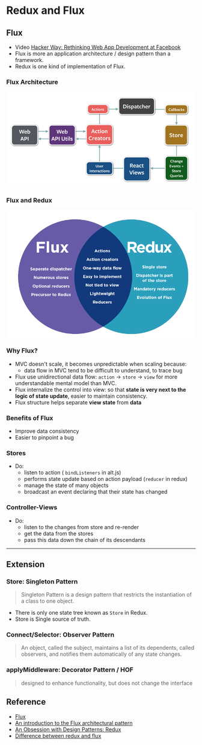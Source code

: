 # Redux and Flux

## Flux

- Video [Hacker Way: Rethinking Web App Development at Facebook](https://youtu.be/nYkdrAPrdcw)
- Flux is more an application architecture / design pattern than a framework.
- Redux is one kind of implementation of Flux.

### Flux Architecture

![Flux Architecture](/img/react/7-redux-flux/flux-architecture.png)

### Flux and Redux

![Flux v.s. Redux](/img/react/7-redux-flux/redux-vs-flux.png)

### Why Flux?
- MVC doesn't scale, it becomes unpredictable when scaling because:
    - data flow in MVC tend to be difficult to understand, to trace bug
- Flux use unidirectional data flow: `action` -> `store` -> `view` for more understandable mental model than MVC.
- Flux internalize the control into view: so that **state is very next to the logic of state update**, easier to maintain consistency.
- Flux structure helps separate **view state** from **data**

### Benefits of Flux
- Improve data consistency
- Easier to pinpoint a bug

### Stores
- Do: 
    - listen to action ( `bindListeners` in alt.js)
    - performs state update based on action payload (`reducer` in redux)
    - manage the state of many objects
    - broadcast an event declaring that their state has changed

### Controller-Views
- Do: 
    - listen to the changes from store and re-render
    - get the data from the stores
    - pass this data down the chain of its descendants


---

## Extension

### Store: Singleton Pattern

> Singleton Pattern is a design pattern that restricts the instantiation of a class to one object.

- There is only one state tree known as `Store` in Redux.
- Store is Single source of truth.

### Connect/Selector: Observer Pattern

> An object, called the subject, maintains a list of its dependents, called observers, and notifies them automatically of any state changes.

### applyMiddleware: Decorator Pattern / HOF

> designed to enhance functionality, but does not change the interface

## Reference
- [Flux](https://facebook.github.io/flux/)
- [An introduction to the Flux architectural pattern](https://www.freecodecamp.org/news/an-introduction-to-the-flux-architectural-pattern-674ea74775c9/)
- [An Obsession with Design Patterns: Redux](https://engineering.zalando.com/posts/2016/08/design-patterns-redux.html?gh_src=4n3gxh1?gh_src=4n3gxh1)
- [Difference between redux and flux](https://enappd.com/blog/difference-between-redux-and-flux/106/)
